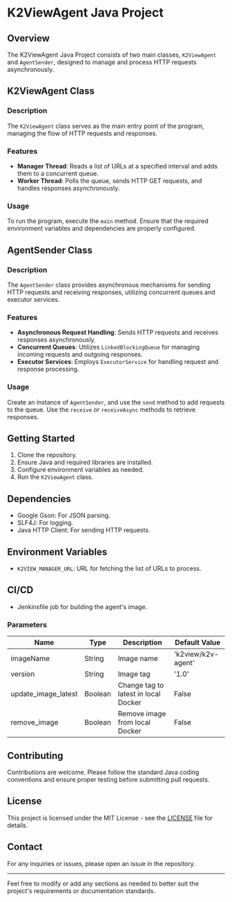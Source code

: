 # K2ViewAgent Java Project

## Overview
The K2ViewAgent Java Project consists of two main classes, `K2ViewAgent` and `AgentSender`, designed to manage and process HTTP requests asynchronously.

## K2ViewAgent Class
### Description
The `K2ViewAgent` class serves as the main entry point of the program, managing the flow of HTTP requests and responses.

### Features
- **Manager Thread**: Reads a list of URLs at a specified interval and adds them to a concurrent queue.
- **Worker Thread**: Polls the queue, sends HTTP GET requests, and handles responses asynchronously.

### Usage
To run the program, execute the `main` method. Ensure that the required environment variables and dependencies are properly configured.

## AgentSender Class
### Description
The `AgentSender` class provides asynchronous mechanisms for sending HTTP requests and receiving responses, utilizing concurrent queues and executor services.

### Features
- **Asynchronous Request Handling**: Sends HTTP requests and receives responses asynchronously.
- **Concurrent Queues**: Utilizes `LinkedBlockingQueue` for managing incoming requests and outgoing responses.
- **Executor Services**: Employs `ExecutorService` for handling request and response processing.

### Usage
Create an instance of `AgentSender`, and use the `send` method to add requests to the queue. Use the `receive` or `receiveAsync` methods to retrieve responses.

## Getting Started
1. Clone the repository.
2. Ensure Java and required libraries are installed.
3. Configure environment variables as needed.
4. Run the `K2ViewAgent` class.

## Dependencies
- Google Gson: For JSON parsing.
- SLF4J: For logging.
- Java HTTP Client: For sending HTTP requests.

## Environment Variables
- `K2VIEW_MANAGER_URL`: URL for fetching the list of URLs to process.

## CI/CD
- Jenkinsfile job for building the agent's image.
### Parameters
| Name                  | Type      | Description                           | Default Value      |
|-----------------------|-----------|---------------------------------------|--------------------|
| imageName             | String    | Image name                            | 'k2view/k2v-agent' |
| version               | String    | Image tag                             | '1.0'              |
| update_image_latest   | Boolean   | Change tag to latest in local Docker  | False              |
| remove_image          | Boolean   | Remove image from local Docker        | False              |

## Contributing
Contributions are welcome. Please follow the standard Java coding conventions and ensure proper testing before submitting pull requests.

## License
This project is licensed under the MIT License - see the [LICENSE](LICENSE.txt) file for details.

## Contact
For any inquiries or issues, please open an issue in the repository.

---

Feel free to modify or add any sections as needed to better suit the project's requirements or documentation standards.